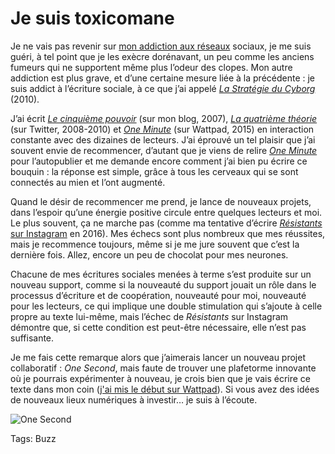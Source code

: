 # Je suis toxicomane

Je ne vais pas revenir sur [mon addiction aux réseaux](https://tcrouzet.com/jai-debranche/) sociaux, je me suis guéri, à tel point que je les exècre dorénavant, un peu comme les anciens fumeurs qui ne supportent même plus l’odeur des clopes. Mon autre addiction est plus grave, et d’une certaine mesure liée à la précédente : je suis addict à l’écriture sociale, à ce que j’ai appelé [*La Stratégie du Cyborg*](https://tcrouzet.com/la-strategie-du-cyborg/) (2010).

J’ai écrit [*Le cinquième pouvoir*](https://tcrouzet.com/la-quatrieme-theorie/) (sur mon blog, 2007), [*La quatrième théorie*](http://blog.tcrouzet.com/la-quatrieme-theorie/) (sur Twitter, 2008-2010) et [*One Minute*](https://tcrouzet.com/une-minute/) (sur Wattpad, 2015) en interaction constante avec des dizaines de lecteurs. J’ai éprouvé un tel plaisir que j’ai souvent envie de recommencer, d’autant que je viens de relire [*One Minute*](https://tcrouzet.com/une-minute/) pour l’autopublier et me demande encore comment j’ai bien pu écrire ce bouquin : la réponse est simple, grâce à tous les cerveaux qui se sont connectés au mien et l’ont augmenté.

Quand le désir de recommencer me prend, je lance de nouveaux projets, dans l’espoir qu’une énergie positive circule entre quelques lecteurs et moi. Le plus souvent, ça ne marche pas (comme ma tentative d’écrire [*Résistants* sur Instagram](https://tcrouzet.com/2016/04/02/des-livres-sur-instagram/) en 2016). Mes échecs sont plus nombreux que mes réussites, mais je recommence toujours, même si je me jure souvent que c’est la dernière fois. Allez, encore un peu de chocolat pour mes neurones.

Chacune de mes écritures sociales menées à terme s’est produite sur un nouveau support, comme si la nouveauté du support jouait un rôle dans le processus d’écriture et de coopération, nouveauté pour moi, nouveauté pour les lecteurs, ce qui implique une double stimulation qui s’ajoute à celle propre au texte lui-même, mais l’échec de *Résistants* sur Instagram démontre que, si cette condition est peut-être nécessaire, elle n’est pas suffisante.

Je me fais cette remarque alors que j’aimerais lancer un nouveau projet collaboratif : *One Second*, mais faute de trouver une plafetorme innovante où je pourrais expérimenter à nouveau, je crois bien que je vais écrire ce texte dans mon coin ([j'ai mis le début sur Wattpad](https://www.wattpad.com/story/127859277-one-second)). Si vous avez des idées de nouveaux lieux numériques à investir… je suis à l’écoute.

![One Second](http://tcrouzet.comhttps://tcrouzet.com/images_tc/2017/11/1second-cover-400x633.jpg)



Tags: Buzz